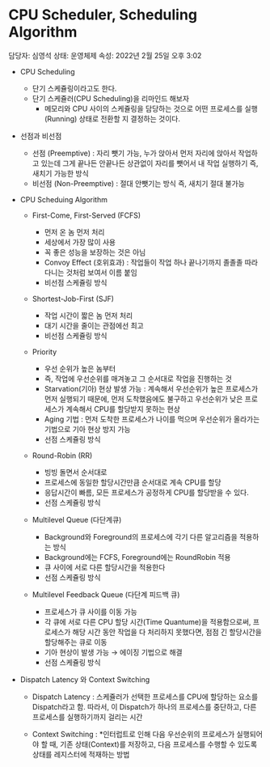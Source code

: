 # CPU Scheduler, Scheduling Algorithm

담당자: 심영석
상태: 운영체제
속성: 2022년 2월 25일 오후 3:02

- CPU Scheduling
    - 단기 스케쥴링이라고도 한다.
    - 단기 스케쥴러(CPU Scheduling)을 리마인드 해보자
        - 메모리와 CPU 사이의 스케쥴링을 담당하는 것으로 어떤 프로세스를 실행(Running) 상태로 전환할 지 결정하는 것이다.

- 선점과 비선점
    - 선점 (Preemptive) : 자리 뺏기 가능, 누가 앉아서 먼저 자리에 앉아서 작업하고 있는데 그게 끝나든 안끝나든 상관없이 자리를 뺏어서 내 작업 실행하기 즉, 새치기 가능한 방식
    - 비선점 (Non-Preemptive) : 절대 안뺏기는 방식 즉, 새치기 절대 불가능
    
- CPU Scheduing Algorithm
    - First-Come, First-Served (FCFS)
        - 먼저 온 놈 먼저 처리
        - 세상에서 가장 많이 사용
        - 꼭 좋은 성능을 보장하는 것은 아님
        - Convoy Effect (호위효과) : 작업들이 작업 하나 끝나기까지 졸졸졸 따라다니는 것처럼 보여서 이름 붙임
        - 비선점 스케쥴링 방식
        
    - Shortest-Job-First (SJF)
        - 작업 시간이 짧은 놈 먼저 처리
        - 대기 시간을 줄이는 관점에선 최고
        - 비선점 스케쥴링 방식
        
    - Priority
        - 우선 순위가 높은 놈부터
        - 즉, 작업에 우선순위를 매겨놓고 그 순서대로 작업을 진행하는 것
        - Starvation(기아) 현상 발생 가능 : 계속해서 우선순위가 높은 프로세스가 먼저 실행되기 때문에, 먼저 도착했음에도 불구하고 우선순위가 낮은 프로세스가 계속해서 CPU를 할당받지 못하는 현상
        - Aging 기법 : 먼저 도착한 프로세스가 나이를 먹으며 우선순위가 올라가는 기법으로 기아 현상 방지 가능
        - 선점 스케쥴링 방식
        
    - Round-Robin (RR)
        - 빙빙 돌면서 순서대로
        - 프로세스에 동일한 할당시간만큼 순서대로 계속 CPU를 할당
        - 응답시간이 빠름, 모든 프로세스가 공정하게 CPU를 할당받을 수 있다.
        - 선점 스케쥴링 방식
        
    - Multilevel Queue (다단계큐)
        - Background와 Foreground의 프로세스에 각기 다른 알고리즘을 적용하는 방식
        - Background에는 FCFS, Foreground에는 RoundRobin 적용
        - 큐 사이에 서로 다른 할당시간을 적용한다
        - 선점 스케쥴링 방식
        
    - Multilevel Feedback Queue (다단계 피드백 큐)
        - 프로세스가 큐 사이를 이동 가능
        - 각 큐에 서로 다른 CPU 할당 시간(Time Quantume)을 적용함으로써, 프로세스가 해당 시간 동안 작업을 다 처리하지 못했다면, 점점 긴 할당시간을 할당해주는 큐로 이동
        - 기아 현상이 발생 가능 → 에이징 기법으로 해결
        - 선점 스케쥴링 방식

- Dispatch Latency 와 Context Switching
    - Dispatch Latency : 스케쥴러가 선택한 프로세스를 CPU에 할당하는 요소를 Dispatch라고 함. 따라서, 이 Dispatch가 하나의 프로세스를 중단하고, 다른 프로세스를 실행하기까지 걸리는 시간
    
    - Context Switching : *인터럽트로 인해 다음 우선순위의 프로세스가 실행되어야 할 때, 기존 상태(Context)를 저장하고, 다음 프로세스를 수행할 수 있도록 상태를 레지스터에 적재하는 방법